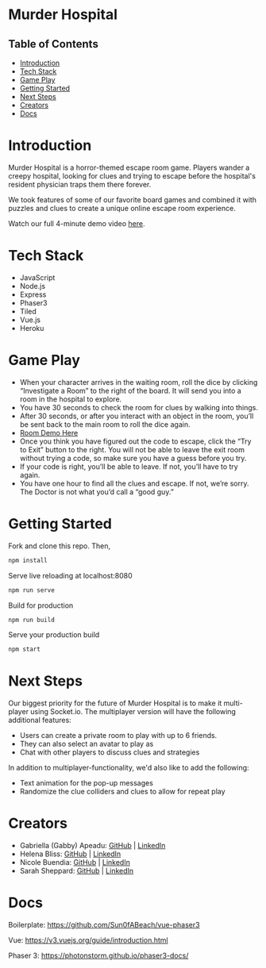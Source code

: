 # Murder Hospital

## Table of Contents

- [Introduction](#introduction)
- [Tech Stack](#tech-stack)
- [Game Play](#game-play)
- [Getting Started](#getting-started)
- [Next Steps](#next-steps)
- [Creators](#creators)
- [Docs](#docs)

# Introduction

Murder Hospital is a horror-themed escape room game. Players wander a creepy hospital, looking for clues and trying to escape before the hospital's resident physician traps them there forever.

We took features of some of our favorite board games and combined it with puzzles and clues to create a unique online escape room experience.

Watch our full 4-minute demo video [here](linktbd).

# Tech Stack

- JavaScript
- Node.js
- Express
- Phaser3
- Tiled
- Vue.js
- Heroku

# Game Play
- When your character arrives in the waiting room, roll the dice by clicking “Investigate a Room” to the right of the board. It will send you into a room in the hospital to explore.
- You have 30 seconds to check the room for clues by walking into things.
- After 30 seconds, or after you interact with an object in the room, you’ll be sent back to the main room to roll the dice again.
- [Room Demo Here](https://www.screencast.com/t/6r0m8kWhCun)
- Once you think you have figured out the code to escape, click the “Try to Exit” button to the right. You will not be able to leave the exit room without trying a code, so make sure you have a guess before you try.
- If your code is right, you’ll be able to leave. If not, you’ll have to try again.
- You have one hour to find all the clues and escape. If not, we’re sorry. The Doctor is not what you’d call a “good guy.”

# Getting Started

Fork and clone this repo. Then,
````javascript
npm install
````
Serve live reloading at localhost:8080
````javascript
npm run serve
````
Build for production
````javascript
npm run build
````
Serve your production build
```javascript
npm start
````

# Next Steps

Our biggest priority for the future of Murder Hospital is to make it multi-player using Socket.io. The multiplayer version will have the following additional features:
- Users can create a private room to play with up to 6 friends.
- They can also select an avatar to play as
- Chat with other players to discuss clues and strategies

In addition to multiplayer-functionality, we'd also like to add the following:
- Text animation for the pop-up messages
- Randomize the clue colliders and clues to allow for repeat play

# Creators

* Gabriella (Gabby) Apeadu: [GitHub](https://github.com/gapeadu) | [LinkedIn](https://www.linkedin.com/in/gabriellaap/)
* Helena Bliss: [GitHub](https://github.com/hbliss2) | [LinkedIn](https://www.linkedin.com/in/helena-bliss/)
* Nicole Buendia: [GitHub](https://github.com/nbuendia) | [LinkedIn](https://www.linkedin.com/in/nicole-buendia/)
* Sarah Sheppard: [GitHub](https://github.com/sheppas) | [LinkedIn](https://www.linkedin.com/in/sheppas/)


# Docs
Boilerplate: https://github.com/Sun0fABeach/vue-phaser3

Vue: https://v3.vuejs.org/guide/introduction.html

Phaser 3: https://photonstorm.github.io/phaser3-docs/
